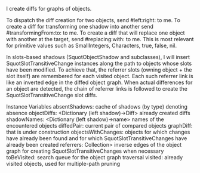 I create diffs for graphs of objects.

To dispatch the diff creation for two objects, send #left:right: to me.
To create a diff for transforming one shadow into another send #transformingFrom:to: to me.
To create a diff that will replace one object with another at the target, send #replacing:with: to me. This is most relevant for primitive values such as SmallIntegers, Characters, true, false, nil.

In slots-based shadows (SquotObjectShadow and subclasses), I will insert SquotSlotTransitiveChange instances along the path to objects whose slots have been modified. To achieve that, the referrer slots (owning object + the slot itself) are remembered for each visited object. Each such referrer link is like an inverted edge in the diffed object graph. When actual differences for an object are detected, the chain of referrer links is followed to create the SquotSlotTransitiveChange slot diffs.

Instance Variables
	absentShadows:		<Dictionary> cache of shadows (by type) denoting absence
	objectDiffs:				<Dictionary (left shadow)->Diff> already created diffs
	shadowNames:			<Dictionary (left shadow)->name> names of the encountered objects
	diffedPair:		<Association> current pair of compared objects
	graphDiff:		<SquotObjectGraphDiff> that is under construction
	objectsWithChanges:		<Set> objects for which changes have already been found and for which SquotSlotTransitiveChanges have already been created
	referrers:		<Dictionary Object->Collection> inverse edges of the object graph for creating SquotSlotTransitiveChanges when necessary
	toBeVisited:		<Collection> search queue for the object graph traversal
	visited:		<Set> already visited objects, used for multiple-path pruning